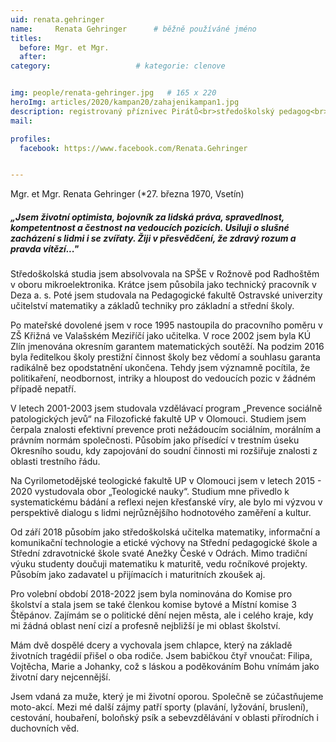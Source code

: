 ```yaml
---
uid: renata.gehringer
name:     Renata Gehringer  	# běžně používáné jméno
titles:
  before: Mgr. et Mgr.
  after:
category:                   # kategorie: clenove


img: people/renata-gehringer.jpg   # 165 x 220
heroImg: articles/2020/kampan20/zahajenikampan1.jpg
description: registrovaný příznivec Pirátů<br>středoškolský pedagog<br>Valašské Meziříčí # kratký popis, max 160 znaků
mail:

profiles:
  facebook: https://www.facebook.com/Renata.Gehringer


---
```


Mgr. et Mgr. Renata Gehringer (*27. března 1970, Vsetín)

##### *„Jsem životní optimista, bojovník za lidská práva, spravedlnost, kompetentnost a čestnost na vedoucích pozicích. Usiluji o slušné zacházení s lidmi i se zvířaty. Žiji v přesvědčení, že zdravý rozum a pravda vítězí..."*

Středoškolská studia jsem absolvovala na SPŠE v Rožnově pod Radhoštěm v oboru mikroelektronika. Krátce jsem působila jako technický pracovník v Deza a. s. Poté jsem studovala na Pedagogické fakultě Ostravské univerzity učitelství matematiky a základů techniky pro základní a střední školy.

Po mateřské dovolené jsem v roce 1995 nastoupila do pracovního poměru v ZŠ Křižná ve Valašském Meziříčí jako učitelka. V roce 2002 jsem byla KÚ Zlín jmenována okresním garantem matematických soutěží. Na podzim 2016 byla ředitelkou školy prestižní činnost školy bez vědomí a souhlasu garanta radikálně bez opodstatnění ukončena. Tehdy jsem významně pocítila, že politikaření, neodbornost, intriky a hloupost do vedoucích pozic v žádném případě nepatří.

V letech 2001-2003 jsem studovala vzdělávací program „Prevence sociálně patologických jevů“ na Filozofické fakultě UP v Olomouci. Studiem jsem čerpala znalosti efektivní prevence proti nežádoucím sociálním, morálním a právním normám společnosti. Působím jako přísedící v trestním úseku Okresního soudu, kdy zapojování do soudní činnosti mi rozšiřuje znalosti z oblasti trestního řádu.

Na Cyrilometodějské teologické fakultě UP v Olomouci jsem v letech 2015 - 2020 vystudovala obor „Teologické nauky“. Studium mne přivedlo k systematickému bádání a reflexi nejen křesťanské víry, ale bylo mi výzvou v perspektivě dialogu s lidmi nejrůznějšího hodnotového zaměření a kultur.

Od září 2018 působím jako středoškolská učitelka matematiky, informační a komunikační technologie a etické výchovy na Střední pedagogické škole a Střední zdravotnické škole svaté Anežky České v Odrách. Mimo tradiční výuku studenty doučuji matematiku k maturitě, vedu ročníkové projekty. Působím jako zadavatel u přijímacích i maturitních zkoušek aj.

Pro volební období 2018-2022 jsem byla nominována do Komise pro školství a stala jsem se také členkou komise bytové a Místní komise 3 Štěpánov. Zajímám se o politické dění nejen města, ale i celého kraje, kdy mi žádná oblast není cizí a profesně nejbližší je mi oblast školství.

Mám dvě dospělé dcery a vychovala jsem chlapce, který na základě životních tragédií přišel o oba rodiče. Jsem babičkou čtyř vnoučat: Filipa, Vojtěcha, Marie a Johanky, což s láskou a poděkováním Bohu vnímám jako životní dary nejcennější.

Jsem vdaná za muže, který je mi životní oporou. Společně se zúčastňujeme moto-akcí. Mezi mé další zájmy patří sporty (plavání, lyžování, bruslení), cestování, houbaření, boloňský psík a sebevzdělávání v oblasti přírodních i duchovních věd.
